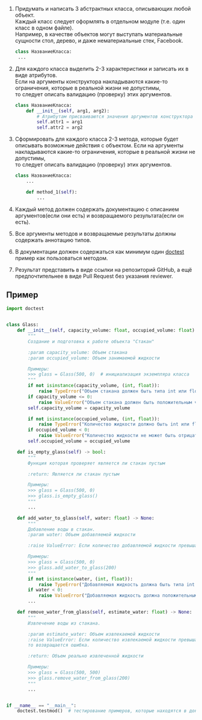 1. Придумать и написать 3 абстрактных класса, описывающих любой объект.  
   Каждый класс следует оформлять в отдельном модуле (т.е. один класс в одном файле).  
   Например, в качестве объектов могут выступать материальные сущности стол, дерево, и даже нематериальные стек, Facebook.
    ```python
    class НазваниеКласса:
     ...
    ```
2. Для каждого класса выделить 2-3 характеристики и записать их в виде атрибутов.  
    Если на аргументы конструктора накладываются какие-то ограничения, которые в реальной жизни не допустимы,  
    то следует описать валидацию (проверку) этих аргументов. 
    ```python
    class НазваниеКласса:
        def __init__(self, arg1, arg2):
            # Атрибутам присваиваются значения аргументов конструктора объекта
            self.attr1 = arg1
            self.attr2 = arg2
    ```
3. Сформировать для каждого класса 2-3 метода, которые будет описывать возможные действия с объектом.
   Если на аргументы накладываются какие-то ограничения, которые в реальной жизни не допустимы,  
   то следует описать валидацию (проверку) этих аргументов. 
    ```python
    class НазваниеКласса:
        ...
    
        def method_1(self):
            ...
    ```
   
4. Каждый метод должен содержать документацию с описанием аргументов(если они есть) и возвращаемого результата(если он есть).
5. Все аргументы методов и возвращаемые результаты должны содержать аннотацию типов.
6. В документации должен содержаться как минимум один [doctest](https://docs.python.org/3/library/doctest.html) пример как пользоваться методом. 
7. Результат представить в виде ссылки на репозиторий GitHub, 
   а ещё предпочтительнее в виде Pull Request без указания reviewer.

## Пример

<div class="hint">

```python
import doctest


class Glass:
    def __init__(self, capacity_volume: float, occupied_volume: float):
        """
        Создание и подготовка к работе объекта "Стакан"

        :param capacity_volume: Объем стакана
        :param occupied_volume: Объем занимаемой жидкости

        Примеры:
        >>> glass = Glass(500, 0)  # инициализация экземпляра класса
        """
        if not isinstance(capacity_volume, (int, float)):
            raise TypeError("Объем стакана должен быть типа int или float")
        if capacity_volume <= 0:
            raise ValueError("Объем стакана должен быть положительным числом")
        self.capacity_volume = capacity_volume

        if not isinstance(occupied_volume, (int, float)):
            raise TypeError("Количество жидкости должно быть int или float")
        if occupied_volume < 0:
            raise ValueError("Количество жидкости не может быть отрицательным числом")
        self.occupied_volume = occupied_volume

    def is_empty_glass(self) -> bool:
        """
        Функция которая проверяет является ли стакан пустым

        :return: Является ли стакан пустым

        Примеры:
        >>> glass = Glass(500, 0)
        >>> glass.is_empty_glass()
        """
        ...

    def add_water_to_glass(self, water: float) -> None:
        """
        Добавление воды в стакан.
        :param water: Объем добавляемой жидкости

        :raise ValueError: Если количество добавляемой жидкости превышает свободное место в стакане, то вызываем ошибку

        Примеры:
        >>> glass = Glass(500, 0)
        >>> glass.add_water_to_glass(200)
        """
        if not isinstance(water, (int, float)):
            raise TypeError("Добавляемая жидкость должна быть типа int или float")
        if water < 0:
            raise ValueError("Добавляемая жидкость должна положительным числом")
        ...

    def remove_water_from_glass(self, estimate_water: float) -> None:
        """
        Извлечение воды из стакана.

        :param estimate_water: Объем извлекаемой жидкости
        :raise ValueError: Если количество извлекаемой жидкости превышает количество воды в стакане,
        то возвращается ошибка.

        :return: Объем реально извлеченной жидкости

        Примеры:
        >>> glass = Glass(500, 500)
        >>> glass.remove_water_from_glass(200)
        """
        ...


if __name__ == "__main__":
    doctest.testmod()  # тестирование примеров, которые находятся в документации
```

</div>